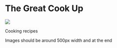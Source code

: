 # The Great Cook Up
![](https://upload.wikimedia.org/wikipedia/commons/6/6d/Good_Food_Display_-_NCI_Visuals_Online.jpg)

Cooking recipes

Images should be around 500px width and at the end

